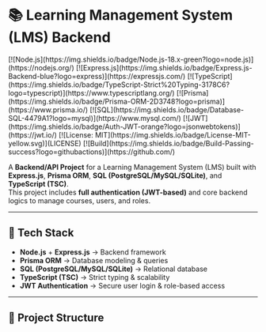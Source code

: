 # 📚 Learning Management System (LMS) Backend  

<p align="left">
[![Node.js](https://img.shields.io/badge/Node.js-18.x-green?logo=node.js)](https://nodejs.org/)  
[![Express.js](https://img.shields.io/badge/Express.js-Backend-blue?logo=express)](https://expressjs.com/)  
[![TypeScript](https://img.shields.io/badge/TypeScript-Strict%20Typing-3178C6?logo=typescript)](https://www.typescriptlang.org/)  
[![Prisma](https://img.shields.io/badge/Prisma-ORM-2D3748?logo=prisma)](https://www.prisma.io/)  
[![SQL](https://img.shields.io/badge/Database-SQL-4479A1?logo=mysql)](https://www.mysql.com/)  
[![JWT](https://img.shields.io/badge/Auth-JWT-orange?logo=jsonwebtokens)](https://jwt.io/)  
[![License: MIT](https://img.shields.io/badge/License-MIT-yellow.svg)](LICENSE)  
[![Build](https://img.shields.io/badge/Build-Passing-success?logo=githubactions)](https://github.com/)  
</p>

A **Backend/API Project** for a Learning Management System (LMS) built with **Express.js**, **Prisma ORM**, **SQL (PostgreSQL/MySQL/SQLite)**, and **TypeScript (TSC)**.  
This project includes **full authentication (JWT-based)** and core backend logics to manage courses, users, and roles.

---

## 🚀 Tech Stack

- **Node.js** + **Express.js** → Backend framework  
- **Prisma ORM** → Database modeling & queries  
- **SQL (PostgreSQL/MySQL/SQLite)** → Relational database  
- **TypeScript (TSC)** → Strict typing & scalability  
- **JWT Authentication** → Secure user login & role-based access  

---

## 📂 Project Structure

